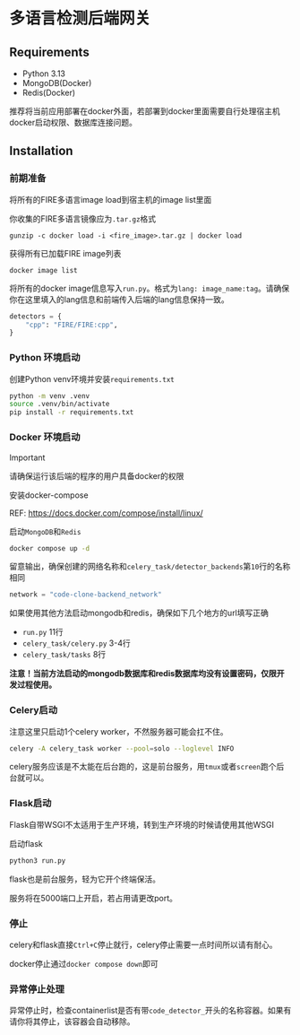 # 多语言检测后端网关

## Requirements

- Python 3.13
- MongoDB(Docker)
- Redis(Docker)

推荐将当前应用部署在docker外面，若部署到docker里面需要自行处理宿主机docker启动权限、数据库连接问题。

## Installation

### 前期准备

将所有的FIRE多语言image load到宿主机的image list里面

你收集的FIRE多语言镜像应为`.tar.gz`格式

```shell
gunzip -c docker load -i <fire_image>.tar.gz | docker load
```

获得所有已加载FIRE image列表

```shell
docker image list
```

将所有的docker image信息写入`run.py`。格式为`lang: image_name:tag`。请确保你在这里填入的lang信息和前端传入后端的lang信息保持一致。

```python
detectors = {
    "cpp": "FIRE/FIRE:cpp",
}
```

### Python 环境启动

创建Python venv环境并安装`requirements.txt`

```bash
python -m venv .venv
source .venv/bin/activate
pip install -r requirements.txt
```

### Docker 环境启动

> [!important]
> 请确保运行该后端的程序的用户具备docker的权限

安装docker-compose

REF: https://docs.docker.com/compose/install/linux/

启动`MongoDB`和`Redis`

```bash
docker compose up -d
```

留意输出，确保创建的网络名称和`celery_task/detector_backends`第`10`行的名称相同

```python
network = "code-clone-backend_network"
```

如果使用其他方法启动mongodb和redis，确保如下几个地方的url填写正确

- `run.py` 11行
- `celery_task/celery.py` 3-4行
- `celery_task/tasks` 8行

**注意！当前方法启动的mongodb数据库和redis数据库均没有设置密码，仅限开发过程使用。**

### Celery启动

注意这里只启动1个celery worker，不然服务器可能会扛不住。

```bash
celery -A celery_task worker --pool=solo --loglevel INFO
```

celery服务应该是不太能在后台跑的，这是前台服务，用`tmux`或者`screen`跑个后台就可以。

### Flask启动

Flask自带WSGI不太适用于生产环境，转到生产环境的时候请使用其他WSGI

启动flask

```bash
python3 run.py
```

flask也是前台服务，轻为它开个终端保活。

服务将在5000端口上开启，若占用请更改port。

### 停止

celery和flask直接`Ctrl+C`停止就行，celery停止需要一点时间所以请有耐心。

docker停止通过`docker compose down`即可

### 异常停止处理

异常停止时，检查containerlist是否有带`code_detector_`开头的名称容器。如果有请你将其停止，该容器会自动移除。